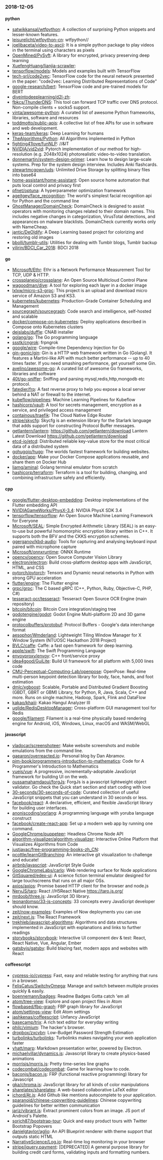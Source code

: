 ### 2018-12-05

#### python
* [satwikkansal/wtfpython](https://github.com/satwikkansal/wtfpython): A collection of surprising Python snippets and lesser-known features.
* [leisurelicht/wtfpython-cn](https://github.com/leisurelicht/wtfpython-cn): wtfpython// 
* [joelibaceta/video-to-ascii](https://github.com/joelibaceta/video-to-ascii): It is a simple python package to play videos in the terminal using characters as pixels
* [OpenMined/PySyft](https://github.com/OpenMined/PySyft): A library for encrypted, privacy preserving deep learning
* [XuefengHuang/lianjia-scrawler](https://github.com/XuefengHuang/lianjia-scrawler): 
* [tensorflow/models](https://github.com/tensorflow/models): Models and examples built with TensorFlow
* [tech-srl/code2vec](https://github.com/tech-srl/code2vec): TensorFlow code for the neural network presented in the paper: "code2vec: Learning Distributed Representations of Code"
* [google-research/bert](https://github.com/google-research/bert): TensorFlow code and pre-trained models for BERT
* [diveintodeeplearning/d2l-zh](https://github.com/diveintodeeplearning/d2l-zh): 
* [fbkcs/ThunderDNS](https://github.com/fbkcs/ThunderDNS): This tool can forward TCP traffic over DNS protocol. Non-compile clients + socks5 support.
* [vinta/awesome-python](https://github.com/vinta/awesome-python): A curated list of awesome Python frameworks, libraries, software and resources
* [toddmotto/public-apis](https://github.com/toddmotto/public-apis): A collective list of free APIs for use in software and web development.
* [keras-team/keras](https://github.com/keras-team/keras): Deep Learning for humans
* [TheAlgorithms/Python](https://github.com/TheAlgorithms/Python): All Algorithms implemented in Python
* [fighting41love/funNLP](https://github.com/fighting41love/funNLP): //&IT
* [NVIDIA/vid2vid](https://github.com/NVIDIA/vid2vid): Pytorch implementation of our method for high-resolution (e.g. 2048x1024) photorealistic video-to-video translation.
* [donnemartin/system-design-primer](https://github.com/donnemartin/system-design-primer): Learn how to design large-scale systems. Prep for the system design interview. Includes Anki flashcards.
* [stewartmcgown/uds](https://github.com/stewartmcgown/uds): Unlimited Drive Storage by splitting binary files into base64
* [home-assistant/home-assistant](https://github.com/home-assistant/home-assistant):  Open source home automation that puts local control and privacy first
* [pfnet/optuna](https://github.com/pfnet/optuna): A hyperparameter optimization framework
* [ageitgey/face_recognition](https://github.com/ageitgey/face_recognition): The world's simplest facial recognition api for Python and the command line
* [GhostManager/DomainCheck](https://github.com/GhostManager/DomainCheck): DomainCheck is designed to assist operators with monitoring changes related to their domain names. This includes negative changes in categorization, VirusTotal detections, and appearances on malware blacklists. DomainCheck currently works only with NameCheap.
* [jantic/DeOldify](https://github.com/jantic/DeOldify): A Deep Learning based project for colorizing and restoring old images
* [bbolli/tumblr-utils](https://github.com/bbolli/tumblr-utils): Utilities for dealing with Tumblr blogs, Tumblr backup
* [yilirin/BDCI_Car_2018](https://github.com/yilirin/BDCI_Car_2018): BDCI 2018  

#### go
* [Microsoft/Ethr](https://github.com/Microsoft/Ethr): Ethr is a Network Performance Measurement Tool for TCP, UDP & HTTP.
* [crossplaneio/crossplane](https://github.com/crossplaneio/crossplane): An Open Source Multicloud Control Plane
* [wagoodman/dive](https://github.com/wagoodman/dive): A tool for exploring each layer in a docker image
* [lxlxw/micro-s3-grpc](https://github.com/lxlxw/micro-s3-grpc): This project is an upload and download micro service of Amazon S3 and KS3.
* [kubernetes/kubernetes](https://github.com/kubernetes/kubernetes): Production-Grade Container Scheduling and Management
* [sourcegraph/sourcegraph](https://github.com/sourcegraph/sourcegraph): Code search and intelligence, self-hosted and scalable
* [docker/compose-on-kubernetes](https://github.com/docker/compose-on-kubernetes): Deploy applications described in Compose onto Kubernetes clusters
* [deislabs/duffle](https://github.com/deislabs/duffle): CNAB installer
* [golang/go](https://github.com/golang/go): The Go programming language
* [ssstk/cngrok](https://github.com/ssstk/cngrok):   frpngrok
* [google/wire](https://github.com/google/wire): Compile-time Dependency Injection for Go
* [gin-gonic/gin](https://github.com/gin-gonic/gin): Gin is a HTTP web framework written in Go (Golang). It features a Martini-like API with much better performance -- up to 40 times faster. If you need smashing performance, get yourself some Gin.
* [avelino/awesome-go](https://github.com/avelino/awesome-go): A curated list of awesome Go frameworks, libraries and software
* [40t/go-sniffer](https://github.com/40t/go-sniffer): Sniffing and parsing mysql,redis,http,mongodb etc protocol. 
* [fatedier/frp](https://github.com/fatedier/frp): A fast reverse proxy to help you expose a local server behind a NAT or firewall to the internet.
* [kubeflow/pipelines](https://github.com/kubeflow/pipelines): Machine Learning Pipelines for Kubeflow
* [hashicorp/vault](https://github.com/hashicorp/vault): A tool for secrets management, encryption as a service, and privileged access management
* [containous/traefik](https://github.com/containous/traefik): The Cloud Native Edge Router
* [stripe/skycfg](https://github.com/stripe/skycfg): Skycfg is an extension library for the Starlark language that adds support for constructing Protocol Buffer messages.
* [getlantern/lantern](https://github.com/getlantern/lantern):  https://github.com/getlantern/download  Lantern Latest Download https://github.com/getlantern/download 
* [etcd-io/etcd](https://github.com/etcd-io/etcd): Distributed reliable key-value store for the most critical data of a distributed system
* [gohugoio/hugo](https://github.com/gohugoio/hugo): The worlds fastest framework for building websites.
* [docker/app](https://github.com/docker/app): Make your Docker Compose applications reusable, and share them on Docker Hub
* [liamg/aminal](https://github.com/liamg/aminal): Golang terminal emulator from scratch
* [hashicorp/terraform](https://github.com/hashicorp/terraform): Terraform is a tool for building, changing, and combining infrastructure safely and efficiently.

#### cpp
* [google/flutter-desktop-embedding](https://github.com/google/flutter-desktop-embedding): Desktop implementations of the Flutter embedding API
* [NVIDIAGameWorks/PhysX-3.4](https://github.com/NVIDIAGameWorks/PhysX-3.4): NVIDIA PhysX SDK 3.4
* [tensorflow/tensorflow](https://github.com/tensorflow/tensorflow): An Open Source Machine Learning Framework for Everyone
* [Microsoft/SEAL](https://github.com/Microsoft/SEAL): Simple Encrypted Arithmetic Library (SEAL) is an easy-to-use but powerful homomorphic encryption library written in C++. It supports both the BFV and the CKKS encryption schemes.
* [ggerganov/kbd-audio](https://github.com/ggerganov/kbd-audio): Tools for capturing and analysing keyboard input paired with microphone capture
* [Microsoft/onnxruntime](https://github.com/Microsoft/onnxruntime): ONNX Runtime
* [opencv/opencv](https://github.com/opencv/opencv): Open Source Computer Vision Library
* [electron/electron](https://github.com/electron/electron): Build cross-platform desktop apps with JavaScript, HTML, and CSS
* [pytorch/pytorch](https://github.com/pytorch/pytorch): Tensors and Dynamic neural networks in Python with strong GPU acceleration
* [flutter/engine](https://github.com/flutter/engine): The Flutter engine
* [grpc/grpc](https://github.com/grpc/grpc): The C based gRPC (C++, Python, Ruby, Objective-C, PHP, C#)
* [tesseract-ocr/tesseract](https://github.com/tesseract-ocr/tesseract): Tesseract Open Source OCR Engine (main repository)
* [bitcoin/bitcoin](https://github.com/bitcoin/bitcoin): Bitcoin Core integration/staging tree
* [godotengine/godot](https://github.com/godotengine/godot): Godot Engine  Multi-platform 2D and 3D game engine
* [protocolbuffers/protobuf](https://github.com/protocolbuffers/protobuf): Protocol Buffers - Google's data interchange format
* [aesophor/Wmderland](https://github.com/aesophor/Wmderland):  Lightweight Tiling Window Manager for X Window System (NTUOSC Hackathon 2018 Project)
* [BVLC/caffe](https://github.com/BVLC/caffe): Caffe: a fast open framework for deep learning.
* [apple/swift](https://github.com/apple/swift): The Swift Programming Language
* [envoyproxy/envoy](https://github.com/envoyproxy/envoy): C++ front/service proxy
* [idea4good/GuiLite](https://github.com/idea4good/GuiLite): Build UI framework for all platform with 5,000 lines code
* [CMU-Perceptual-Computing-Lab/openpose](https://github.com/CMU-Perceptual-Computing-Lab/openpose): OpenPose: Real-time multi-person keypoint detection library for body, face, hands, and foot estimation
* [dmlc/xgboost](https://github.com/dmlc/xgboost): Scalable, Portable and Distributed Gradient Boosting (GBDT, GBRT or GBM) Library, for Python, R, Java, Scala, C++ and more. Runs on single machine, Hadoop, Spark, Flink and DataFlow
* [kakao/khaiii](https://github.com/kakao/khaiii): Kakao Hangul Analyzer III
* [uglide/RedisDesktopManager](https://github.com/uglide/RedisDesktopManager):  Cross-platform GUI management tool for Redis
* [google/filament](https://github.com/google/filament): Filament is a real-time physically based rendering engine for Android, iOS, Windows, Linux, macOS and WASM/WebGL

#### javascript
* [vladocar/screenshoteer](https://github.com/vladocar/screenshoteer): Make website screenshots and mobile emulations from the command line.
* [gaearon/overreacted.io](https://github.com/gaearon/overreacted.io): Personal blog by Dan Abramov.
* [pim-book/programmers-introduction-to-mathematics](https://github.com/pim-book/programmers-introduction-to-mathematics): Code for A Programmer's Introduction to Mathematics
* [vuejs/vue](https://github.com/vuejs/vue):  A progressive, incrementally-adoptable JavaScript framework for building UI on the web.
* [oussamahamdaoui/forgJs](https://github.com/oussamahamdaoui/forgJs): ForgJs is a javascript lightweight object validator. Go check the Quick start section and start coding with love
* [30-seconds/30-seconds-of-code](https://github.com/30-seconds/30-seconds-of-code): Curated collection of useful JavaScript snippets that you can understand in 30 seconds or less.
* [facebook/react](https://github.com/facebook/react): A declarative, efficient, and flexible JavaScript library for building user interfaces.
* [anoniscoding/yorlang](https://github.com/anoniscoding/yorlang): A programming language with yoruba language construct
* [facebook/create-react-app](https://github.com/facebook/create-react-app): Set up a modern web app by running one command.
* [GoogleChrome/puppeteer](https://github.com/GoogleChrome/puppeteer): Headless Chrome Node API
* [algorithm-visualizer/algorithm-visualizer](https://github.com/algorithm-visualizer/algorithm-visualizer): Interactive Online Platform that Visualizes Algorithms from Code
* [justjavac/free-programming-books-zh_CN](https://github.com/justjavac/free-programming-books-zh_CN):  
* [pcottle/learnGitBranching](https://github.com/pcottle/learnGitBranching): An interactive git visualization to challenge and educate!
* [airbnb/javascript](https://github.com/airbnb/javascript): JavaScript Style Guide
* [GoogleChromeLabs/carlo](https://github.com/GoogleChromeLabs/carlo): Web rendering surface for Node applications
* [GitSquared/edex-ui](https://github.com/GitSquared/edex-ui): A science fiction terminal emulator designed for large touchscreens that runs on all major OSs.
* [axios/axios](https://github.com/axios/axios): Promise based HTTP client for the browser and node.js
* [NervJS/taro](https://github.com/NervJS/taro):  React //H5React Native  https://taro.js.org/
* [mrdoob/three.js](https://github.com/mrdoob/three.js): JavaScript 3D library.
* [leonardomso/33-js-concepts](https://github.com/leonardomso/33-js-concepts):  33 concepts every JavaScript developer should know.
* [zeit/now-examples](https://github.com/zeit/now-examples): Examples of Now deployments you can use
* [zeit/next.js](https://github.com/zeit/next.js): The React Framework
* [trekhleb/javascript-algorithms](https://github.com/trekhleb/javascript-algorithms):  Algorithms and data structures implemented in JavaScript with explanations and links to further readings
* [storybooks/storybook](https://github.com/storybooks/storybook): Interactive UI component dev & test: React, React Native, Vue, Angular, Ember
* [gatsbyjs/gatsby](https://github.com/gatsbyjs/gatsby): Build blazing fast, modern apps and websites with React

#### coffeescript
* [cypress-io/cypress](https://github.com/cypress-io/cypress): Fast, easy and reliable testing for anything that runs in a browser.
* [FelisCatus/SwitchyOmega](https://github.com/FelisCatus/SwitchyOmega): Manage and switch between multiple proxies quickly & easily.
* [boennemann/badges](https://github.com/boennemann/badges):  Readme Badges  Gotta catch 'em all
* [atom/tree-view](https://github.com/atom/tree-view):  Explore and open project files in Atom
* [flowbased/fbp-graph](https://github.com/flowbased/fbp-graph): FBP graph library for JavaScript
* [atom/settings-view](https://github.com/atom/settings-view):  Edit Atom settings
* [jashkenas/coffeescript](https://github.com/jashkenas/coffeescript): Unfancy JavaScript
* [basecamp/trix](https://github.com/basecamp/trix): A rich text editor for everyday writing
* [philc/vimium](https://github.com/philc/vimium): The hacker's browser.
* [dropbox/zxcvbn](https://github.com/dropbox/zxcvbn): Low-Budget Password Strength Estimation
* [turbolinks/turbolinks](https://github.com/turbolinks/turbolinks): Turbolinks makes navigating your web application faster
* [yhatt/marp](https://github.com/yhatt/marp): Markdown presentation writer, powered by Electron.
* [michaelvillar/dynamics.js](https://github.com/michaelvillar/dynamics.js): Javascript library to create physics-based animations
* [morrisjs/morris.js](https://github.com/morrisjs/morris.js): Pretty time-series line graphs
* [codecombat/codecombat](https://github.com/codecombat/codecombat): Game for learning how to code.
* [baconjs/bacon.js](https://github.com/baconjs/bacon.js): FRP (functional reactive programming) library for Javascript
* [gka/chroma.js](https://github.com/gka/chroma.js): JavaScript library for all kinds of color manipulations
* [sharelatex/sharelatex](https://github.com/sharelatex/sharelatex): A web-based collaborative LaTeX editor
* [ichord/At.js](https://github.com/ichord/At.js): Add Github like mentions autocomplete to your application.
* [sparanoid/chinese-copywriting-guidelines](https://github.com/sparanoid/chinese-copywriting-guidelines): Chinese copywriting guidelines for better written communication
* [jariz/vibrant.js](https://github.com/jariz/vibrant.js): Extract prominent colors from an image. JS port of Android's Palette.
* [sorich87/bootstrap-tour](https://github.com/sorich87/bootstrap-tour): Quick and easy product tours with Twitter Bootstrap Popovers
* [danielgtaylor/aglio](https://github.com/danielgtaylor/aglio): An API Blueprint renderer with theme support that outputs static HTML
* [NarrativeScience/Log.io](https://github.com/NarrativeScience/Log.io): Real-time log monitoring in your browser
* [stripe/jquery.payment](https://github.com/stripe/jquery.payment): [DEPRECATED] A general purpose library for building credit card forms, validating inputs and formatting numbers.
